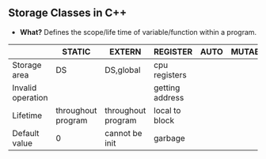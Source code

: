 ## Storage Classes in C++
- **What?** Defines the scope/life time of variable/function within a program. 

||STATIC|EXTERN|REGISTER|AUTO|MUTABLE|
|---|---|---|---|---|---|
|Storage area|DS|DS,global|cpu registers|||
|Invalid operation|||getting address|||
|Lifetime|throughout program|throughout program|local to block|||
|Default value|0|cannot be init|garbage|||
